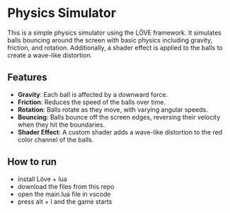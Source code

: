 # Physics Simulator

This is a simple physics simulator using the LÖVE framework. It simulates balls bouncing around the screen with basic physics including gravity, friction, and rotation. Additionally, a shader effect is applied to the balls to create a wave-like distortion.

## Features

- **Gravity**: Each ball is affected by a downward force.
- **Friction**: Reduces the speed of the balls over time.
- **Rotation**: Balls rotate as they move, with varying angular speeds.
- **Bouncing**: Balls bounce off the screen edges, reversing their velocity when they hit the boundaries.
- **Shader Effect**: A custom shader adds a wave-like distortion to the red color channel of the balls.


## How to run
- install Löve + lua
- download the files from this repo
- open the main.lua file in vscode
- press alt + l and the game starts
